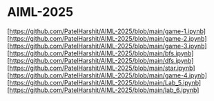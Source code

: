 # AIML-2025
[https://github.com/PatelHarshit/AIML-2025/blob/main/game-1.ipynb]
[https://github.com/PatelHarshit/AIML-2025/blob/main/game-2.ipynb]
[https://github.com/PatelHarshit/AIML-2025/blob/main/game-3.ipynb]
[https://github.com/PatelHarshit/AIML-2025/blob/main/bfs.ipynb]
[https://github.com/PatelHarshit/AIML-2025/blob/main/dfs.ipynb]
[https://github.com/PatelHarshit/AIML-2025/blob/main/star.ipynb]
[https://github.com/PatelHarshit/AIML-2025/blob/main/game-4.ipynb]
[https://github.com/PatelHarshit/AIML-2025/blob/main/Lab_5.ipynb]
[https://github.com/PatelHarshit/AIML-2025/blob/main/lab_6.ipynb]
